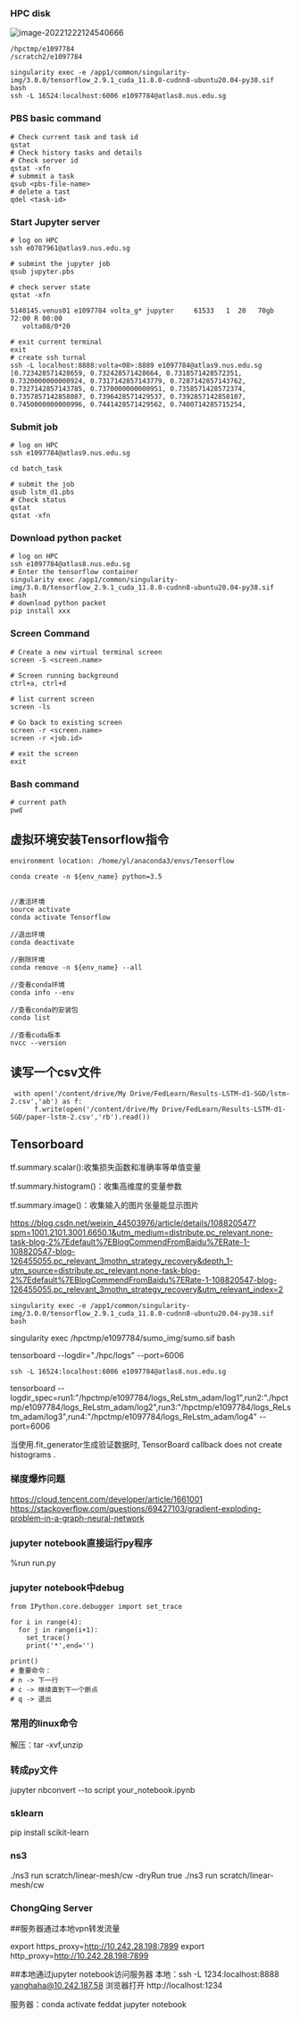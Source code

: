 

### HPC disk

![image-20221222124540666](/home/yl/.config/Typora/typora-user-images/image-20221222124540666.png)

```shell
/hpctmp/e1097784
/scratch2/e1097784
```

```
singularity exec -e /app1/common/singularity-img/3.0.0/tensorflow_2.9.1_cuda_11.8.0-cudnn8-ubuntu20.04-py38.sif bash
ssh -L 16524:localhost:6006 e1097784@atlas8.nus.edu.sg
```



### PBS basic command

```shell
# Check current task and task id
qstat
# Check history tasks and details
# Check server id
qstat -xfn
# submmit a task
qsub <pbs-file-name>
# delete a tast
qdel <task-id>

```



### Start Jupyter server

```shell
# log on HPC
ssh e0787961@atlas9.nus.edu.sg

# submint the jupyter job
qsub jupyter.pbs

# check server state
qstat -xfn

5140145.venus01 e1097784 volta_g* jupyter     61533   1  20   70gb 72:00 R 00:00
   volta08/0*20

# exit current terminal
exit
# create ssh turnal
ssh -L localhost:8888:volta<08>:8889 e1097784@atlas9.nus.edu.sg
[0.723428571428659, 0.732428571428664, 0.7318571428572351, 0.7320000000000924, 0.7317142857143779, 0.7287142857143762, 0.7327142857143785, 0.7370000000000951, 0.7358571428572374, 0.7357857142858087, 0.7396428571429537, 0.7392857142858107, 0.7450000000000996, 0.7441428571429562, 0.7400714285715254,
```



### Submit job

```shell
# log on HPC
ssh e1097784@atlas9.nus.edu.sg

cd batch_task

# submit the job
qsub lstm_d1.pbs
# Check status
qstat
qstat -xfn
```



### Download python packet

```shell
# log on HPC
ssh e1097784@atlas8.nus.edu.sg
# Enter the tensorflow container
singularity exec /app1/common/singularity-img/3.0.0/tensorflow_2.9.1_cuda_11.8.0-cudnn8-ubuntu20.04-py38.sif bash
# download python packet
pip install xxx

```



### Screen Command

```shell
# Create a new virtual terminal screen
screen -S <screen.name>

# Screen running background
ctrl+a, ctrl+d

# list current screen
screen -ls

# Go back to existing screen
screen -r <screen.name>
screen -r <job.id>

# exit the screen
exit
```



### Bash command

```shell
# current path
pwd

```

## 虚拟环境安装Tensorflow指令

```
environment location: /home/yl/anaconda3/envs/Tensorflow

conda create -n ${env_name} python=3.5


//激活环境
source activate 
conda activate Tensorflow
 
//退出环境
conda deactivate
 
//删除环境
conda remove -n ${env_name} --all
 
//查看conda环境
conda info --env
 
//查看conda的安装包
conda list

//查看cuda版本
nvcc --version

```

## 读写一个csv文件

```
 with open('/content/drive/My Drive/FedLearn/Results-LSTM-d1-SGD/lstm-2.csv','ab') as f:
      f.write(open('/content/drive/My Drive/FedLearn/Results-LSTM-d1-SGD/paper-lstm-2.csv','rb').read())
```

## Tensorboard

tf.summary.scalar():收集损失函数和准确率等单值变量

tf.summary.histogram()：收集高维度的变量参数

tf.summary.image()：收集输入的图片张量能显示图片

https://blog.csdn.net/weixin_44503976/article/details/108820547?spm=1001.2101.3001.6650.1&utm_medium=distribute.pc_relevant.none-task-blog-2%7Edefault%7EBlogCommendFromBaidu%7ERate-1-108820547-blog-126455055.pc_relevant_3mothn_strategy_recovery&depth_1-utm_source=distribute.pc_relevant.none-task-blog-2%7Edefault%7EBlogCommendFromBaidu%7ERate-1-108820547-blog-126455055.pc_relevant_3mothn_strategy_recovery&utm_relevant_index=2

`singularity exec -e /app1/common/singularity-img/3.0.0/tensorflow_2.9.1_cuda_11.8.0-cudnn8-ubuntu20.04-py38.sif bash`

singularity exec /hpctmp/e1097784/sumo_img/sumo.sif bash

tensorboard --logdir="./hpc/logs" --port=6006

`ssh -L 16524:localhost:6006 e1097784@atlas8.nus.edu.sg`

tensorboard --logdir_spec=run1:"/hpctmp/e1097784/logs_ReLstm_adam/log1",run2:"./hpctmp/e1097784/logs_ReLstm_adam/log2",run3:"/hpctmp/e1097784/logs_ReLstm_adam/log3",run4:"/hpctmp/e1097784/logs_ReLstm_adam/log4" --port=6006



当使用.fit_generator生成验证数据时, TensorBoard callback does not create histograms .


### 梯度爆炸问题

https://cloud.tencent.com/developer/article/1661001
https://stackoverflow.com/questions/69427103/gradient-exploding-problem-in-a-graph-neural-network

### jupyter notebook直接运行py程序
%run run.py
### jupyter notebook中debug

```shell
from IPython.core.debugger import set_trace

for i in range(4):
  for j in range(i+1):
    set_trace()
    print('*',end='')
    
print()
# 重要命令：
# n -> 下一行
# c -> 继续直到下一个断点
# q -> 退出
```

### 常用的linux命令
解压：tar -xvf,unzip

### 转成py文件
jupyter nbconvert --to script your_notebook.ipynb

### sklearn
pip install scikit-learn


### ns3
./ns3 run scratch/linear-mesh/cw -dryRun true
./ns3 run scratch/linear-mesh/cw

### ChongQing Server
##服务器通过本地vpn转发流量

export https_proxy=http://10.242.28.198:7899
export http_proxy=http://10.242.28.198:7899

##本地通过jupyter notebook访问服务器
本地：ssh -L 1234:localhost:8888 yanghaha@10.242.187.58
浏览器打开 http://localhost:1234

服务器：conda activate feddat
       jupyter notebook




